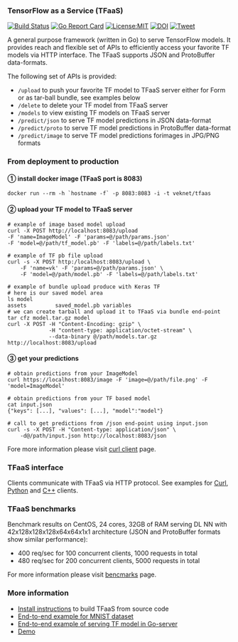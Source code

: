 ### TensorFlow as a Service (TFaaS)

[![Build Status](https://travis-ci.org/vkuznet/TFaaS.svg?branch=master)](https://travis-ci.org/vkuznet/TFaaS)
[![Go Report Card](https://goreportcard.com/badge/github.com/vkuznet/TFaaS)](https://goreportcard.com/report/github.com/vkuznet/TFaaS)
[![License:MIT](https://img.shields.io/badge/License-MIT-blue.svg)](https://github.com/vkuznet/LICENSE)
[![DOI](https://zenodo.org/badge/109141847.svg)](https://zenodo.org/badge/latestdoi/109141847)
[![Tweet](https://img.shields.io/twitter/url/http/shields.io.svg?style=social)](https://twitter.com/intent/tweet?text=TensorFlow%20as%20a%20service%20&url=https://github.com/vkuznet/TFaaS&hashtags=tensorflow,go,python)

A general purpose framework (written in Go) to serve TensorFlow models.
It provides reach and flexible set of APIs to efficiently access your
favorite TF models via HTTP interface. The TFaaS supports JSON and ProtoBuffer
data-formats.

The following set of APIs is provided:
- `/upload` to push your favorite TF model to TFaaS server either for Form or
  as tar-ball bundle, see examples below
- `/delete` to delete your TF model from TFaaS server
- `/models` to view existing TF models on TFaaS server
- `/predict/json` to serve TF model predictions in JSON data-format
- `/predict/proto` to serve TF model predictions in ProtoBuffer data-format
- `/predict/image` to serve TF model predictions forimages in JPG/PNG formats

### From deployment to production
#### &#10112; install docker image (TFaaS port is 8083)
```
docker run --rm -h `hostname -f` -p 8083:8083 -i -t veknet/tfaas
```

#### &#10113; upload your TF model to TFaaS server
```
# example of image based model upload
curl -X POST http://localhost:8083/upload
-F 'name=ImageModel' -F 'params=@/path/params.json'
-F 'model=@/path/tf_model.pb' -F 'labels=@/path/labels.txt'

# example of TF pb file upload
curl -s -X POST http:/localhost:8083/upload \
    -F 'name=vk' -F 'params=@/path/params.json' \
    -F 'model=@/path/model.pb' -F 'labels=@/path/labels.txt'

# example of bundle upload produce with Keras TF
# here is our saved model area
ls model
assets         saved_model.pb variables
# we can create tarball and upload it to TFaaS via bundle end-point
tar cfz model.tar.gz model
curl -X POST -H "Content-Encoding: gzip" \
             -H "content-type: application/octet-stream" \
             --data-binary @/path/models.tar.gz http://localhost:8083/upload
```

#### &#10114; get your predictions
```
# obtain predictions from your ImageModel
curl https://localhost:8083/image -F 'image=@/path/file.png' -F 'model=ImageModel'

# obtain predictions from your TF based model
cat input.json
{"keys": [...], "values": [...], "model":"model"}

# call to get predictions from /json end-point using input.json
curl -s -X POST -H "Content-type: application/json" \
    -d@/path/input.json http://localhost:8083/json
```

Fore more information please visit [curl client](https://github.com/vkuznet/TFaaS/blob/master/doc/curl_client.md) page.

### TFaaS interface
Clients communicate with TFaaS via HTTP protocol. See examples for
[Curl](https://github.com/vkuznet/TFaaS/blob/master/doc/curl_client.md),
[Python](https://github.com/vkuznet/TFaaS/blob/master/doc/python_client.md)
and
[C++](https://github.com/vkuznet/TFaaS/blob/master/doc/cpp_client.md)
clients.

### TFaaS benchmarks
Benchmark results on CentOS, 24 cores, 32GB of RAM serving DL NN with
42x128x128x128x64x64x1x1 architecture (JSON and ProtoBuffer formats show similar performance):
- 400 req/sec for 100 concurrent clients, 1000 requests in total
- 480 req/sec for 200 concurrent clients, 5000 requests in total

For more information please visit
[bencmarks](https://github.com/vkuznet/TFaaS/blob/master/doc/Benchmarks.md)
page.

### More information
- [Install instructions](https://github.com/vkuznet/TFaaS/blob/master/doc/INSTALL.md) to build TFaaS from source code
- [End-to-end example for MNIST dataset](https://github.com/vkuznet/TFaaS/blob/master/doc/MNIST.md)
- [End-to-end example of serving TF model in Go-server](https://github.com/vkuznet/TFaaS/blob/master/doc/workflow.md)
- [Demo](https://github.com/vkuznet/TFaaS/blob/master/doc/DEMO.md)
